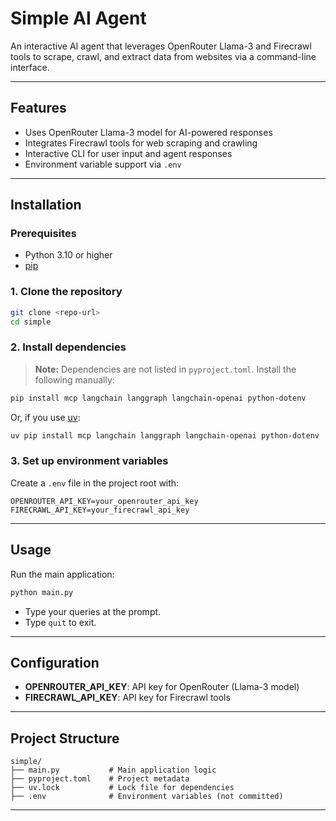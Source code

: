 # Simple AI Agent

An interactive AI agent that leverages OpenRouter Llama-3 and Firecrawl tools to scrape, crawl, and extract data from websites via a command-line interface.

---

## Features
- Uses OpenRouter Llama-3 model for AI-powered responses
- Integrates Firecrawl tools for web scraping and crawling
- Interactive CLI for user input and agent responses
- Environment variable support via `.env`

---

## Installation

### Prerequisites
- Python 3.10 or higher
- [pip](https://pip.pypa.io/en/stable/)

### 1. Clone the repository
```bash
git clone <repo-url>
cd simple
```

### 2. Install dependencies
> **Note:** Dependencies are not listed in `pyproject.toml`. Install the following manually:
```bash
pip install mcp langchain langgraph langchain-openai python-dotenv
```

Or, if you use [uv](https://github.com/astral-sh/uv):
```bash
uv pip install mcp langchain langgraph langchain-openai python-dotenv
```

### 3. Set up environment variables
Create a `.env` file in the project root with:
```
OPENROUTER_API_KEY=your_openrouter_api_key
FIRECRAWL_API_KEY=your_firecrawl_api_key
```

---

## Usage

Run the main application:
```bash
python main.py
```

- Type your queries at the prompt.
- Type `quit` to exit.

---

## Configuration
- **OPENROUTER_API_KEY**: API key for OpenRouter (Llama-3 model)
- **FIRECRAWL_API_KEY**: API key for Firecrawl tools

---

## Project Structure

```
simple/
├── main.py           # Main application logic
├── pyproject.toml    # Project metadata
├── uv.lock           # Lock file for dependencies
├── .env              # Environment variables (not committed)
```

---
